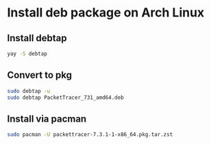 # Install deb package on Arch Linux

## Install debtap

```bash
yay -S debtap
```

## Convert to pkg

```bash
sudo debtap -u
sudo debtap PacketTracer_731_amd64.deb
```

## Install via pacman

```bash
sudo pacman -U packettracer-7.3.1-1-x86_64.pkg.tar.zst
```
